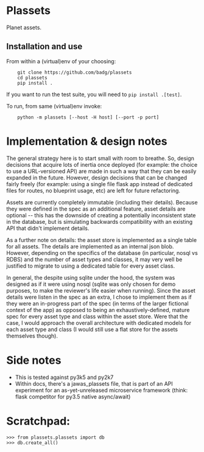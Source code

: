 # Plassets

Planet assets.

## Installation and use

From within a (virtual)env of your choosing:

```
    git clone https://github.com/badg/plassets
    cd plassets
    pip install .
```

If you want to run the test suite, you will need to ```pip install .[test]```.

To run, from same (virtual)env invoke:

```
    python -m plassets [--host -H host] [--port -p port]
```

# Implementation & design notes

The general strategy here is to start small with room to breathe. So, design
decisions that acquire lots of inertia once deployed (for example: the choice
to use a URL-versioned API) are made in such a way that they can be easily
expanded in the future. However, design decisions that can be changed fairly
freely (for example: using a single file flask app instead of dedicated files
for routes, no blueprint usage, etc) are left for future refactoring.

Assets are currently completely immutable (including their details). Because
they were defined in the spec as an additional feature, asset details are
optional -- this has the downside of creating a potentially inconsistent state
in the database, but is simulating backwards compatibility with an existing API
that didn't implement details.

As a further note on details: the asset store is implemented as a single table
for all assets. The details are implemented as an internal json blob. However,
depending on the specifics of the database (in particular, nosql vs RDBS) and
the number of asset types and classes, it may very well be justified to
migrate to using a dedicated table for every asset class.

In general, the despite using sqlite under the hood, the system was designed as
if it were using nosql (sqlite was only chosen for demo purposes, to make the
reviewer's life easier when running). Since the asset details were listen in
the spec as an extra, I chose to implement them as if they were an in-progress
part of the spec (in terms of the larger fictional context of the app) as
opposed to being an exhaustively-defined, mature spec for every asset type and
class within the asset store. Were that the case, I would approach the overall
architecture with dedicated models for each asset type and class (I would still
use a flat store for the assets themselves though).

# Side notes

+ This is tested against py3k5 and py2k7
+ Within docs, there's a jawas_plassets file, that is part of an API experiment for an as-yet-unreleased microservice framework (think: flask competitor for py3.5 native async/await)

# Scratchpad:

    >>> from plassets.plassets import db
    >>> db.create_all()
